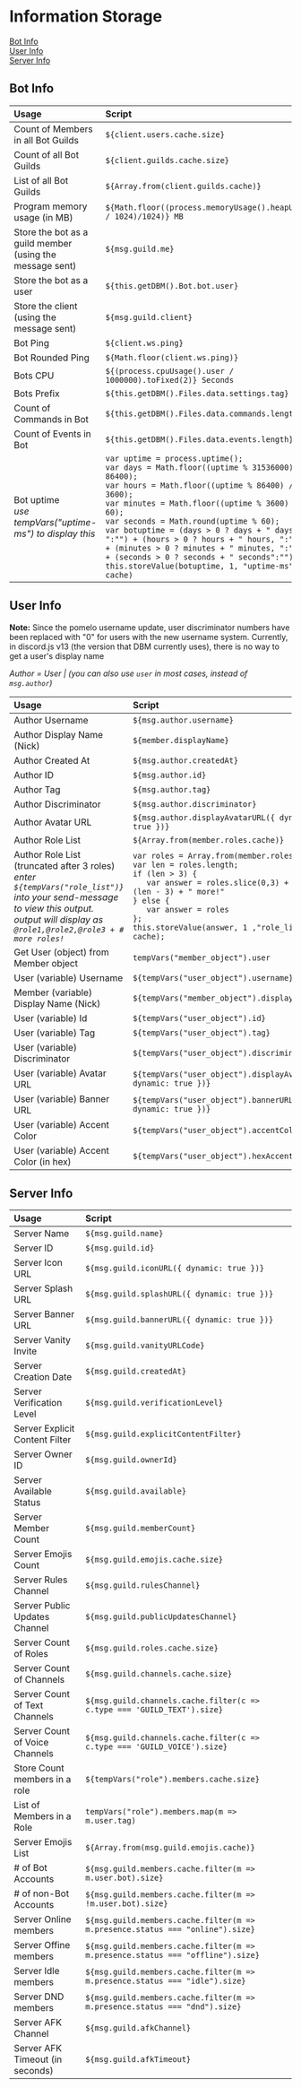 # Information Storage
[Bot Info](#bot-info)  
[User Info](#user-info)  
[Server Info](#server-info)  

## Bot Info

| Usage | Script |
| :--- | :--- |
| Count of Members in all Bot Guilds | `${client.users.cache.size}` |
| Count of all Bot Guilds | `${client.guilds.cache.size}` |
| List of all Bot Guilds | `${Array.from(client.guilds.cache)}` |
| Program memory usage \(in MB\) | `${Math.floor((process.memoryUsage().heapUsed / 1024)/1024)} MB` |
| Store the bot as a guild member (using the message sent) | `${msg.guild.me}`
| Store the bot as a user | `${this.getDBM().Bot.bot.user}`
| Store the client (using the message sent) | `${msg.guild.client}`
| Bot Ping | `${client.ws.ping}`
| Bot Rounded Ping | `${Math.floor(client.ws.ping)}` |
| Bots CPU | `${(process.cpuUsage().user / 1000000).toFixed(2)} Seconds`
| Bots Prefix | `${this.getDBM().Files.data.settings.tag}`
| Count of Commands in Bot | `${this.getDBM().Files.data.commands.length}`
| Count of Events in Bot | `${this.getDBM().Files.data.events.length}`
| Bot uptime<br/>_use tempVars("uptime-ms") to display this_ | `var uptime = process.uptime();`<br/>`var days = Math.floor((uptime % 31536000) / 86400);`<br/>`var hours = Math.floor((uptime % 86400) / 3600);`<br/>`var minutes = Math.floor((uptime % 3600) / 60);`<br/>`var seconds = Math.round(uptime % 60);`<br/>`var botuptime = (days > 0 ? days + " days, ":"") + (hours > 0 ? hours + " hours, ":"") + (minutes > 0 ? minutes + " minutes, ":"") + (seconds > 0 ? seconds + " seconds":"")`<br/>`this.storeValue(botuptime, 1, "uptime-ms", cache)`

## User Info

**Note:** Since the pomelo username update, user discriminator numbers have been replaced with "0" for users with the new username system. Currently, in discord.js v13 (the version that DBM currently uses), there is no way to get a user's display name

*Author = User | (you can also use `user` in most cases, instead of `msg.author`)* 

| Usage | Script |
| :--- | :--- |
|Author Username|`${msg.author.username}`
|Author Display Name (Nick)|`${member.displayName}`
|Author Created At| `${msg.author.createdAt}`
|Author ID|`${msg.author.id}`
|Author Tag|`${msg.author.tag}`
|Author Discriminator|`${msg.author.discriminator}`
|Author Avatar URL|`${msg.author.displayAvatarURL({ dynamic: true })}`
|Author Role List | `${Array.from(member.roles.cache)}`
|Author Role List (truncated after 3 roles) <br/>*enter `${tempVars("role_list")}` into your send-message to view this output.*<br/>*output will display as `@role1,@role2,@role3 + # more roles!`* | `var roles = Array.from(member.roles.cache);`<br/>`var len = roles.length;`<br/>`if (len > 3) {`<br/>`   var answer = roles.slice(0,3) + " + " + (len - 3) + " more!"`<br/>`} else {`<br/>`   var answer = roles`<br/>`};`<br/>`this.storeValue(answer, 1 ,"role_list", cache);`
|Get User (object) from Member object | `tempVars("member_object").user`
|User (variable) Username|`${tempVars("user_object").username}`
|Member (variable) Display Name (Nick)|`${tempVars("member_object").displayName}`
|User (variable) Id|`${tempVars("user_object").id}`
|User (variable) Tag|`${tempVars("user_object").tag}`
|User (variable) Discriminator|`${tempVars("user_object").discriminator}`
|User (variable) Avatar URL|`${tempVars("user_object").displayAvatarURL({ dynamic: true })}`
|User (variable) Banner URL|`${tempVars("user_object").bannerURL({ dynamic: true })}`
|User (variable) Accent Color|`${tempVars("user_object").accentColor`
|User (variable) Accent Color (in hex)|`${tempVars("user_object").hexAccentColor`

## Server Info

| Usage | Script |
| :--- | :--- |
| Server Name | `${msg.guild.name}` |
| Server ID | `${msg.guild.id}` |
| Server Icon URL | `${msg.guild.iconURL({ dynamic: true })}` |
| Server Splash URL | `${msg.guild.splashURL({ dynamic: true })}` | 
| Server Banner URL | `${msg.guild.bannerURL({ dynamic: true })}` |
| Server Vanity Invite | `${msg.guild.vanityURLCode}` |
| Server Creation Date | `${msg.guild.createdAt}` |
| Server Verification Level | `${msg.guild.verificationLevel}` |
| Server Explicit Content Filter | `${msg.guild.explicitContentFilter}` |
| Server Owner ID | `${msg.guild.ownerId}` |
| Server Available Status | `${msg.guild.available}` |
| Server Member Count | `${msg.guild.memberCount}` |
| Server Emojis Count | `${msg.guild.emojis.cache.size}` |
| Server Rules Channel | `${msg.guild.rulesChannel}` |
| Server Public Updates Channel | `${msg.guild.publicUpdatesChannel}` |
| Server Count of Roles | `${msg.guild.roles.cache.size}` |
| Server Count of Channels | `${msg.guild.channels.cache.size}` |
| Server Count of Text Channels | `${msg.guild.channels.cache.filter(c => c.type === 'GUILD_TEXT').size}` |
| Server Count of Voice Channels | `${msg.guild.channels.cache.filter(c => c.type === 'GUILD_VOICE').size}` |
| Store Count members in a role | `${tempVars("role").members.cache.size}`|
| List of Members in a Role | `tempVars("role").members.map(m => m.user.tag)`
| Server Emojis List | `${Array.from(msg.guild.emojis.cache)}` |
| # of Bot Accounts | `${msg.guild.members.cache.filter(m => m.user.bot).size}` |
| # of non-Bot Accounts | `${msg.guild.members.cache.filter(m => !m.user.bot).size}`
| Server Online members | `${msg.guild.members.cache.filter(m => m.presence.status === "online").size}` |
| Server Offine members | `${msg.guild.members.cache.filter(m => m.presence.status === "offline").size}` |
| Server Idle members | `${msg.guild.members.cache.filter(m => m.presence.status === "idle").size}` |
| Server DND members | `${msg.guild.members.cache.filter(m => m.presence.status === "dnd").size}` |
| Server AFK Channel | `${msg.guild.afkChannel}` |
| Server AFK Timeout \(in seconds\) | `${msg.guild.afkTimeout}` |
